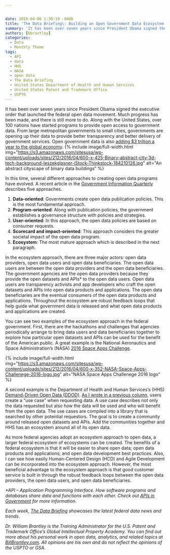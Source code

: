 ```yaml
---


date: 2016-04-06 1:30:10 -0400
title: 'The Data Briefing\: Building an Open Government Data Ecosystem in the Federal Government'
summary: 'It has been over seven years since President Obama signed the executive order that launched the federal open data movement. Much progress has been made, and there is still more to do. Along with the United States, over 100 nations have started programs to provide open access to government data. From large metropolitan governments to'
authors: [bbrantley]
categories:
  - Data
  - Monthly Theme
tags:
  - API
  - data
  - HHS
  - NASA
  - open data
  - The Data Briefing
  - United States Department of Health and Human Services
  - United States Patent and Trademark Office
  - USPTO
---
```


It has been over seven years since President Obama signed the executive order that launched the federal open data movement. Much progress has been made, and there is still more to do. Along with the United States, over 100 nations have started programs to provide open access to government data. From large metropolitan governments to small cities, governments are opening up their data to provide better transparency and better delivery of government services. Open government data is also <a href="http://www.mckinsey.com/business-functions/business-technology/our-insights/open-data-unlocking-innovation-and-performance-with-liquid-information" target="_blank">adding $3 trillion a year to the global economy</a>. 
{% include image/full-width.html img="https://s3.amazonaws.com/sitesusa/wp-content/uploads/sites/212/2016/04/600-x-425-Binary-abstract-city-3d-tech-background-leszekglasner-iStock-Thinkstock-184210126.jpg" alt="An abstract cityscape of binary data buildings" %} 

In this time, several different approaches to creating open data programs have evolved. A recent article in the <a href="http://www.sciencedirect.com/science/article/pii/S0740624X1630003X" target="_blank">Government Information Quarterly</a> describes five approaches.

  1. **Data-oriented**: Governments create open data publication policies. This is the most fundamental approach.
  2. **Program-oriented**: Along with publication policies, the government establishes a governance structure with policies and strategies.
  3. **User-oriented**: In this approach, the open data policies are based on consumer requests.
  4. **Scorecard and impact-oriented**: This approach considers the greater societal impact of the open data program.
  5. **Ecosystem**: The most mature approach which is described in the next paragraph.

In the ecosystem approach, there are three major actors: open data providers, open data users and open data beneficiaries. The open data users are between the open data providers and the open data beneficiaries. The government agencies are the open data providers because they provide the open datasets and APIs* to the open data users. Open data users are transparency activists and app developers who craft the open datasets and APIs into open data products and applications. The open data beneficiaries are the eventual consumers of the open data products and applications. Throughout the ecosystem are robust feedback loops that help guide what government data is released and what open data products and applications are created.

You can see two examples of the ecosystem approach in the federal government. First, there are the hackathons and challenges that agencies periodically arrange to bring data users and data beneficiaries together to explore how particular open datasets and APIs can be used for the benefit of the American public. A great example is the National Aeronautics and Space Administration’s (NASA) <a href="https://2016.spaceappschallenge.org/" target="_blank">2016 Space Apps Challenge</a>.


{% include image/full-width.html img="https://s3.amazonaws.com/sitesusa/wp-content/uploads/sites/212/2016/04/600-x-352-NASA-Space-Apps-Challenege-2016-logo.jpg" alt="NASA Space Apps Challenege 2016 logo" %}

A second example is the Department of Health and Human Services’s (HHS) <a href="http://ddod.healthdata.gov/wiki/Main_Page" target="_blank">Demand-Driven Open Data (DDOD)</a>. <a href="https://www.WHATEVER/2016/02/17/the-data-briefing-demand-driven-open-data-at-health-and-human-services/" target="_blank">As I wrote in a previous column</a>, users create a “use case” when requesting data. A use case describes not only the data requested but also how the data will be used and who will benefit from the open data. The use cases are compiled into a library that is searched by other potential requestors. The goal is to create a community around released open datasets and APIs. Add the communities together and HHS has an ecosystem around all of its open data.

As more federal agencies adopt an ecosystem approach to open data, a larger federal ecosystem of ecosystems can be created. The benefits of a federal ecosystem is that it will be easier to share open data; open data products and applications; and open data development best practices. Also, I can see how easily Human-Centered Design (HCD) and Agile Development can be incorporated into the ecosystem approach. However, the most beneficial advantage to the ecosystem approach is that good customer service is built in through the robust feedback loops between the open data providers, the open data users, and open data beneficiaries.

_*API – Application Programming Interface. How software programs and databases share data and functions with each other. Check out <a href="https://www.WHATEVER/2013/04/30/apis-in-government/" target="_blank">APIs in Government</a> for more information._

_Each week, [The Data Briefing](https://www.WHATEVER/tag/the-data-briefing/) showcases the latest federal data news and trends._

_Dr. William Brantley is the Training Administrator for the U.S. Patent and Trademark Office’s Global Intellectual Property Academy. You can find out more about his personal work in open data, analytics, and related topics at [BillBrantley.com](http://billbrantley.com/). All opinions are his own and do not reflect the opinions of the USPTO or GSA._